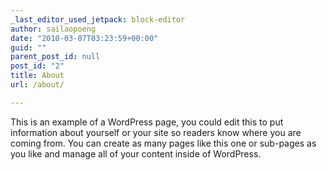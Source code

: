 ```yaml
---
_last_editor_used_jetpack: block-editor
author: sailaopoeng
date: "2010-03-07T03:23:59+00:00"
guid: ""
parent_post_id: null
post_id: "2"
title: About
url: /about/

---
```

This is an example of a WordPress page, you could edit this to put information about yourself or your site so readers know where you are coming from. You can create as many pages like this one or sub-pages as you like and manage all of your content inside of WordPress.
